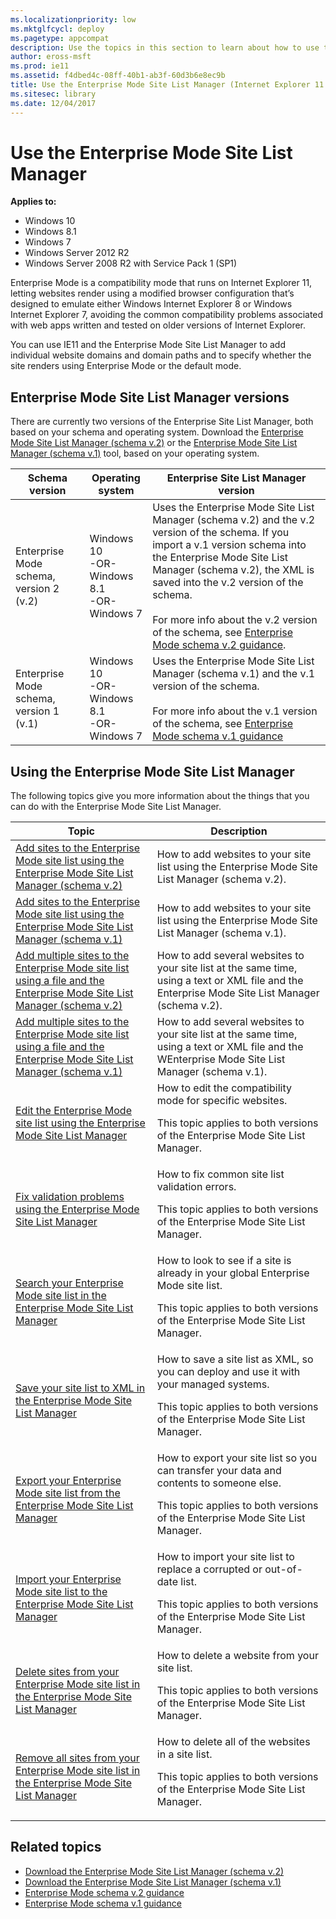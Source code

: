 ```yaml
---
ms.localizationpriority: low
ms.mktglfcycl: deploy
ms.pagetype: appcompat
description: Use the topics in this section to learn about how to use the Enterprise Mode Site List Manager.
author: eross-msft
ms.prod: ie11
ms.assetid: f4dbed4c-08ff-40b1-ab3f-60d3b6e8ec9b
title: Use the Enterprise Mode Site List Manager (Internet Explorer 11 for IT Pros)
ms.sitesec: library
ms.date: 12/04/2017
---
```



# Use the Enterprise Mode Site List Manager

**Applies to:**

-   Windows 10
-   Windows 8.1
-   Windows 7
-   Windows Server 2012 R2
-   Windows Server 2008 R2 with Service Pack 1 (SP1)

Enterprise Mode is a compatibility mode that runs on Internet Explorer 11, letting websites render using a modified browser configuration that’s designed to emulate either Windows Internet Explorer 8 or Windows Internet Explorer 7, avoiding the common compatibility problems associated with web apps written and tested on older versions of Internet Explorer.

You can use IE11 and the Enterprise Mode Site List Manager to add individual website domains and domain paths and to specify whether the site renders using Enterprise Mode or the default mode.

## Enterprise Mode Site List Manager versions
There are currently two versions of the Enterprise Site List Manager, both based on your schema and operating system. Download the [Enterprise Mode Site List Manager (schema v.2)](https://go.microsoft.com/fwlink/p/?LinkId=716853) or the [Enterprise Mode Site List Manager (schema v.1)](https://go.microsoft.com/fwlink/p/?LinkID=394378) tool, based on your operating system.

|Schema version |Operating system |Enterprise Site List Manager version |
|-----------------|---------------|------------------------------------|
|Enterprise Mode schema, version 2 (v.2) |Windows 10<br>-OR-<br>Windows 8.1<br>-OR-<br>Windows 7|Uses the Enterprise Mode Site List Manager (schema v.2) and the v.2 version of the schema. If you import a v.1 version schema into the Enterprise Mode Site List Manager (schema v.2),  the XML is saved into the v.2 version of the schema.<br><br>For more info about the v.2 version of the schema, see [Enterprise Mode schema v.2 guidance](enterprise-mode-schema-version-2-guidance.md).|
|Enterprise Mode schema, version 1 (v.1) |Windows 10<br>-OR-<br>Windows 8.1<br>-OR-<br>Windows 7|Uses the Enterprise Mode Site List Manager (schema v.1) and the v.1 version of the schema. <br><br> For more info about the v.1 version of the schema, see [Enterprise Mode schema v.1 guidance](enterprise-mode-schema-version-1-guidance.md)|

## Using the Enterprise Mode Site List Manager
The following topics give you more information about the things that you can do with the Enterprise Mode Site List Manager.

|Topic |Description |
|------|------------|
|[Add sites to the Enterprise Mode site list using the Enterprise Mode Site List Manager (schema v.2)](add-single-sites-to-enterprise-mode-site-list-using-the-version-2-enterprise-mode-tool.md) |How to add websites to your site list using the Enterprise Mode Site List Manager (schema v.2). |
|[Add sites to the Enterprise Mode site list using the Enterprise Mode Site List Manager (schema v.1)](add-single-sites-to-enterprise-mode-site-list-using-the-version-1-enterprise-mode-tool.md) |How to add websites to your site list using the Enterprise Mode Site List Manager (schema v.1). |
|[Add multiple sites to the Enterprise Mode site list using a file and the Enterprise Mode Site List Manager (schema v.2)](add-multiple-sites-to-enterprise-mode-site-list-using-the-version-2-schema-and-enterprise-mode-tool.md) |How to add several websites to your site list at the same time, using a text or XML file and the Enterprise Mode Site List Manager (schema v.2). |
|[Add multiple sites to the Enterprise Mode site list using a file and the Enterprise Mode Site List Manager (schema v.1)](add-multiple-sites-to-enterprise-mode-site-list-using-the-version-1-schema-and-enterprise-mode-tool.md) |How to add several websites to your site list at the same time, using a text or XML file and the WEnterprise Mode Site List Manager (schema v.1). |
|[Edit the Enterprise Mode site list using the Enterprise Mode Site List Manager](edit-the-enterprise-mode-site-list-using-the-enterprise-mode-site-list-manager.md) |How to edit the compatibility mode for specific websites.<p>This topic applies to both versions of the Enterprise Mode Site List Manager. |
|[Fix validation problems using the Enterprise Mode Site List Manager](fix-validation-problems-using-the-enterprise-mode-site-list-manager.md) |How to fix common site list validation errors.<p>This topic applies to both versions of the Enterprise Mode Site List Manager. |
|[Search your Enterprise Mode site list in the Enterprise Mode Site List Manager](search-your-enterprise-mode-site-list-in-the-enterprise-mode-site-list-manager.md) |How to look to see if a site is already in your global Enterprise Mode site list.<p>This topic applies to both versions of the Enterprise Mode Site List Manager. |
|[Save your site list to XML in the Enterprise Mode Site List Manager](save-your-site-list-to-xml-in-the-enterprise-mode-site-list-manager.md) |How to save a site list as XML, so you can deploy and use it with your managed systems.<p>This topic applies to both versions of the Enterprise Mode Site List Manager. |
|[Export your Enterprise Mode site list from the Enterprise Mode Site List Manager](export-your-enterprise-mode-site-list-from-the-enterprise-mode-site-list-manager.md) |How to export your site list so you can transfer your data and contents to someone else.<p>This topic applies to both versions of the Enterprise Mode Site List Manager. |
|[Import your Enterprise Mode site list to the Enterprise Mode Site List Manager](import-into-the-enterprise-mode-site-list-manager.md) |How to import your site list to replace a corrupted or out-of-date list.<p>This topic applies to both versions of the Enterprise Mode Site List Manager. |
|[Delete sites from your Enterprise Mode site list in the Enterprise Mode Site List Manager](delete-sites-from-your-enterprise-mode-site-list-in-the-enterprise-mode-site-list-manager.md) |How to delete a website from your site list.<p>This topic applies to both versions of the Enterprise Mode Site List Manager. |
|[Remove all sites from your Enterprise Mode site list in the Enterprise Mode Site List Manager](remove-all-sites-from-your-enterprise-mode-site-list-in-the-enterprise-mode-site-list-manager.md) |How to delete all of the websites in a site list.<p>This topic applies to both versions of the Enterprise Mode Site List Manager. |

## Related topics


- [Download the Enterprise Mode Site List Manager (schema v.2)](https://go.microsoft.com/fwlink/p/?LinkId=716853)
- [Download the Enterprise Mode Site List Manager (schema v.1)](https://go.microsoft.com/fwlink/p/?LinkID=394378)
- [Enterprise Mode schema v.2 guidance](enterprise-mode-schema-version-2-guidance.md)
- [Enterprise Mode schema v.1 guidance](enterprise-mode-schema-version-1-guidance.md)
 

 



